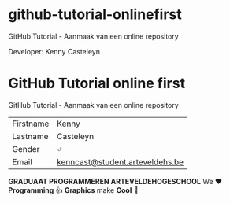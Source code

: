 # github-tutorial-onlinefirst
GitHub Tutorial - Aanmaak van een online repository

Developer: Kenny Casteleyn
# GitHub Tutorial online first

GitHub Tutorial - Aanmaak van een online repository

|           |                                 |
| --------- | ------------------------------  |
| Firstname | Kenny                           |
| Lastname  | Casteleyn                       |
| Gender    | :male_sign:                     |
| Email     | kenncast@student.arteveldehs.be |

**GRADUAAT PROGRAMMEREN ARTEVELDEHOGESCHOOL**
We :heart: **Programming** :thumbsup: **Graphics** make **Cool** :poop:
